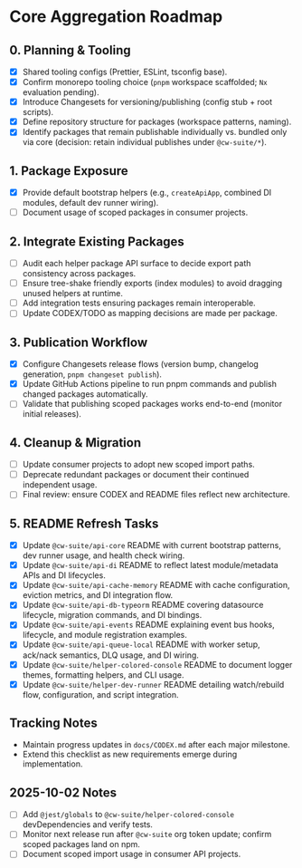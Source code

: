 # Core Aggregation Roadmap

## 0. Planning & Tooling
- [x] Shared tooling configs (Prettier, ESLint, tsconfig base).
- [x] Confirm monorepo tooling choice (`pnpm` workspace scaffolded; `Nx` evaluation pending).
- [x] Introduce Changesets for versioning/publishing (config stub + root scripts).
- [x] Define repository structure for packages (workspace patterns, naming).
- [x] Identify packages that remain publishable individually vs. bundled only via core (decision: retain individual publishes under `@cw-suite/*`).

## 1. Package Exposure
- [x] Provide default bootstrap helpers (e.g., `createApiApp`, combined DI modules, default dev runner wiring).
- [ ] Document usage of scoped packages in consumer projects.

## 2. Integrate Existing Packages
- [ ] Audit each helper package API surface to decide export path consistency across packages.
- [ ] Ensure tree-shake friendly exports (index modules) to avoid dragging unused helpers at runtime.
- [ ] Add integration tests ensuring packages remain interoperable.
- [ ] Update CODEX/TODO as mapping decisions are made per package.

## 3. Publication Workflow
- [x] Configure Changesets release flows (version bump, changelog generation, `pnpm changeset publish`).
- [x] Update GitHub Actions pipeline to run pnpm commands and publish changed packages automatically.
- [ ] Validate that publishing scoped packages works end-to-end (monitor initial releases).

## 4. Cleanup & Migration
- [ ] Update consumer projects to adopt new scoped import paths.
- [ ] Deprecate redundant packages or document their continued independent usage.
- [ ] Final review: ensure CODEX and README files reflect new architecture.

## 5. README Refresh Tasks
- [x] Update `@cw-suite/api-core` README with current bootstrap patterns, dev runner usage, and health check wiring.
- [x] Update `@cw-suite/api-di` README to reflect latest module/metadata APIs and DI lifecycles.
- [x] Update `@cw-suite/api-cache-memory` README with cache configuration, eviction metrics, and DI integration flow.
- [x] Update `@cw-suite/api-db-typeorm` README covering datasource lifecycle, migration commands, and DI bindings.
- [x] Update `@cw-suite/api-events` README explaining event bus hooks, lifecycle, and module registration examples.
- [x] Update `@cw-suite/api-queue-local` README with worker setup, ack/nack semantics, DLQ usage, and DI wiring.
- [x] Update `@cw-suite/helper-colored-console` README to document logger themes, formatting helpers, and CLI usage.
- [x] Update `@cw-suite/helper-dev-runner` README detailing watch/rebuild flow, configuration, and script integration.

## Tracking Notes
- Maintain progress updates in `docs/CODEX.md` after each major milestone.
- Extend this checklist as new requirements emerge during implementation.

## 2025-10-02 Notes
- [ ] Add `@jest/globals` to `@cw-suite/helper-colored-console` devDependencies and verify tests.
- [ ] Monitor next release run after `@cw-suite` org token update; confirm scoped packages land on npm.
- [ ] Document scoped import usage in consumer API projects.
